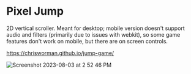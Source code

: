 # Pixel Jump

2D vertical scroller. Meant for desktop; mobile version doesn't support audio and filters (primarily due to issues with webkit), so some game features don't work on mobile, but there are on screen controls.

https://chrisworman.github.io/jump-game/

![Screenshot 2023-08-03 at 2 52 46 PM](https://github.com/chrisworman/jump-game/assets/5204921/d20d2824-3ccb-4fa8-bca9-91c6baf05212)
